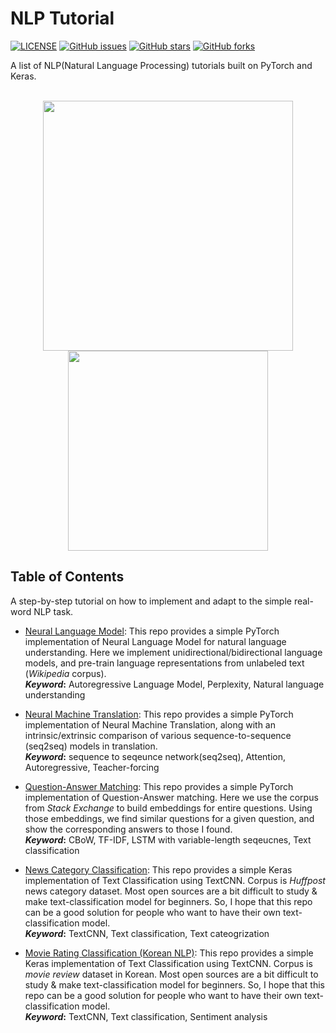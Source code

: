 # NLP Tutorial
[![LICENSE](https://img.shields.io/github/license/lyeoni/nlp-tutorial?style=flat-square)](https://github.com/lyeoni/nlp-tutorial/blob/master/LICENSE)
[![GitHub issues](https://img.shields.io/github/issues/lyeoni/nlp-tutorial?style=flat-square)](https://github.com/lyeoni/nlp-tutorial/issues)
[![GitHub stars](https://img.shields.io/github/stars/lyeoni/nlp-tutorial?style=flat-square&color=important)](https://github.com/lyeoni/nlp-tutorial/stargazers)
[![GitHub forks](https://img.shields.io/github/forks/lyeoni/nlp-tutorial?style=flat-square&color=blueviolet)](https://github.com/lyeoni/nlp-tutorial/network/members)

A list of NLP(Natural Language Processing) tutorials built on PyTorch and Keras.
<br><br>
<p align="center">
<img width="400" src="https://raw.githubusercontent.com/pytorch/pytorch/master/docs/source/_static/img/pytorch-logo-dark.png"  align="middle">
<img width="320" src="https://s3.amazonaws.com/keras.io/img/keras-logo-2018-large-1200.png" align="middle">
</p>

## Table of Contents
A step-by-step tutorial on how to implement and adapt to the simple real-word NLP task.

- [Neural Language Model](https://github.com/lyeoni/pretraining-for-language-understanding): This repo provides a simple PyTorch implementation of Neural Language Model for natural language understanding.
Here we implement unidirectional/bidirectional language models, and pre-train language representations from unlabeled text (_Wikipedia_ corpus).
<br>**_Keyword_:** Autoregressive Language Model, Perplexity, Natural language understanding<br>

- [Neural Machine Translation](https://github.com/lyeoni/nlp-tutorial/tree/master/neural-machine-translation): This repo provides a simple PyTorch implementation of Neural Machine Translation, along with an intrinsic/extrinsic comparison of various sequence-to-sequence (seq2seq) models in translation.
<br>**_Keyword_:** sequence to seqeunce network(seq2seq), Attention, Autoregressive, Teacher-forcing<br>

- [Question-Answer Matching](https://github.com/lyeoni/nlp-tutorial/tree/master/question-answer-matching): This repo provides a simple PyTorch implementation of Question-Answer matching. Here we use the corpus from _Stack Exchange_ to build embeddings for entire questions. Using those embeddings, we find similar questions for a given question, and show the corresponding answers to those I found.
<br>**_Keyword_:** CBoW, TF-IDF, LSTM with variable-length seqeucnes, Text classification<br>

- [News Category Classification](https://github.com/lyeoni/nlp-tutorial/tree/master/news-category-classifcation): This repo provides a simple Keras implementation of Text Classification using TextCNN. Corpus is _Huffpost_ news category dataset. Most open sources are a bit difficult to study & make text-classification model for beginners. So, I hope that this repo can be a good solution for people who want to have their own text-classification model.
<br>**_Keyword_:** TextCNN, Text classification, Text cateogrization<br>

- [Movie Rating Classification (Korean NLP)](https://github.com/lyeoni/nlp-tutorial/tree/master/movie-rating-classification): This repo provides a simple Keras implementation of Text Classification using TextCNN. Corpus is _movie review_ dataset in Korean. Most open sources are a bit difficult to study & make text-classification model for beginners. So, I hope that this repo can be a good solution for people who want to have their own text-classification model.
<br>**_Keyword_:** TextCNN, Text classification, Sentiment analysis<br>
